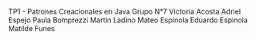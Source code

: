 TP1 - Patrones Creacionales en Java
Grupo N°7
Victoria Acosta
Adriel Espejo
Paula Bomprezzi
Martin Ladino
Mateo Espinola
Eduardo Espinola
Matilde Funes

